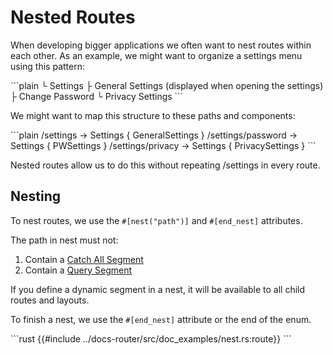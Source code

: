 # Nested Routes

When developing bigger applications we often want to nest routes within each
other. As an example, we might want to organize a settings menu using this
pattern:

\```plain
└ Settings
  ├ General Settings (displayed when opening the settings)
  ├ Change Password
  └ Privacy Settings
\```

We might want to map this structure to these paths and components:

\```plain
/settings		  -> Settings { GeneralSettings }
/settings/password -> Settings { PWSettings }
/settings/privacy  -> Settings { PrivacySettings }
\```

Nested routes allow us to do this without repeating /settings in every route.

## Nesting

To nest routes, we use the `#[nest("path")]` and `#[end_nest]` attributes.

The path in nest must not:

1. Contain a [Catch All Segment](./#catch-all-segments)
2. Contain a [Query Segment](./#query-segments)

If you define a dynamic segment in a nest, it will be available to all child routes and layouts.

To finish a nest, we use the `#[end_nest]` attribute or the end of the enum.

\```rust
{{#include ../docs-router/src/doc_examples/nest.rs:route}}
\```
